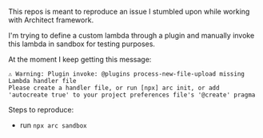 This repos is meant to reproduce an issue I stumbled upon while working with Architect framework.

I'm trying to define a custom lambda through a plugin and manually invoke this lambda in sandbox for testing purposes.

At the moment I keep getting this message:

```
⚠️ Warning: Plugin invoke: @plugins process-new-file-upload missing Lambda handler file
Please create a handler file, or run [npx] arc init, or add 'autocreate true' to your project preferences file's '@create' pragma
```

Steps to reproduce:

- run `npx arc sandbox`
